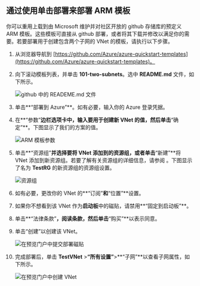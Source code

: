 ## <a id="deploy-the-arm-template-by-using-click-to-deploy"></a> 通过使用单击部署来部署 ARM 模板

你可以重用上载到由 Microsoft 维护并对社区开放的 github 存储库的预定义 ARM 模板。这些模板可直接从 github 部署，或者将其下载并修改以满足你的需要。若要部署用于创建包含两个子网的 VNet 的模板，请执行以下步骤。

1. 从浏览器导航到 [https://github.com/Azure/azure-quickstart-templates](https://github.com/Azure/azure-quickstart-templates)。
2. 向下滚动模板列表，并单击 **101-two-subnets**。选中 **README.md** 文件，如下所示。

	![github 中的 READEME.md 文件](./media/virtual-networks-create-vnet-arm-template-click-include/figure1.png)

3. 单击**“部署到 Azure”**。如有必要，输入你的 Azure 登录凭据。
4. 在**“参数”**边栏选项卡中，输入要用于创建新 VNet 的值，然后单击**“确定”**。下图显示了我们的方案的值。

	![ARM 模板参数](./media/virtual-networks-create-vnet-arm-template-click-include/figure2.png)

4. 单击**“资源组”**并选择要将 VNet 添加到的资源组，或者单击**“新建”**将 VNet 添加到新资源组。若要了解有关资源组的详细信息，请参阅 []()。下图显示了名为 **TestRG** 的新资源组的资源组设置。

	![资源组](./media/virtual-networks-create-vnet-arm-template-click-include/figure3.png)

5. 如有必要，更改你的 VNet 的**“订阅”**和**“位置”**设置。
6. 如果你不想看到该 VNet 作为**启动板**中的磁贴，请禁用**“固定到启动板”**。
5. 单击**“法律条款”**，阅读条款，然后单击**“购买”**以表示同意。 
6. 单击“创建”以创建该 VNet。

	![在预览门户中提交部署磁贴](./media/virtual-networks-create-vnet-arm-template-click-include/figure4.png)

7. 完成部署后，单击 **TestVNet** >**“所有设置”**>**“子网”**以查看子网属性，如下所示。

	![在预览门户中创建 VNet](./media/virtual-networks-create-vnet-arm-template-click-include/figure5.gif)

<!---HONumber=69-->